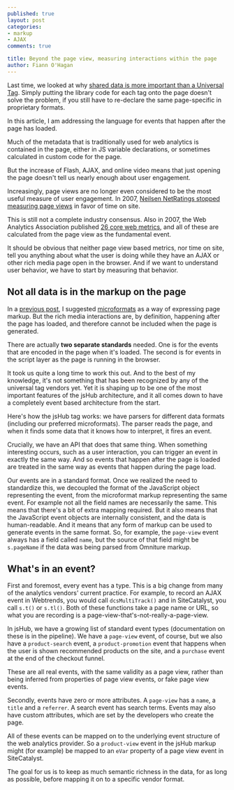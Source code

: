 ```yaml
---
published: true
layout: post
categories: 
- markup
- AJAX
comments: true

title: Beyond the page view, measuring interactions within the page
author: Fiann O'Hagan
--- 
```


<div class="pullout note">
  <p>Last time, we looked at why <a href="/blog/2009/10/17/universal_tag_or_universal_data/">shared data is more important than a Universal Tag</a>. Simply putting the library code for each tag onto the page doesn't solve the problem, if you still have to re-declare the same page-specific in proprietary formats.</p>
  <p>In this article, I am addressing the language for events that happen after the page has loaded.</p>
</div>

Much of the metadata that is traditionally used for web analytics is contained in the page, either in JS variable declarations, or sometimes calculated in custom code for the page.

But the increase of Flash, AJAX, and online video means that just opening the page doesn't tell us nearly enough about user engagement. 

Increasingly, page views are no longer even considered to be the most useful measure of user engagement. In 2007, [Neilsen NetRatings stopped measuring page views][nnr] in favor of time on site.

 [nnr]: http://www.readwriteweb.com/archives/tyranny_of_the_page_view.php

This is still not a complete industry consensus. Also in 2007, the Web Analytics Association published [26 core web metrics][waa], and all of these are calculated from the page view as the fundamental event. 
 
 [waa]: http://www.kaushik.net/avinash/2007/08/web-analytics-standards-26-new-metrics-definitions.html

It should be obvious that neither page view based metrics, nor time on site, tell you anything about what the user is doing while they have an AJAX or other rich media page open in the browser. And if we want to understand user behavior, we have to start by measuring that behavior.

## Not all data is in the markup on the page ##

In a [previous post][data], I suggested [microformats][mf] as a way of expressing page markup. But the rich media interactions are, by definition, happening after the page has loaded, and therefore cannot be included when the page is generated.

 [data]: /blog/2009/10/17/universal_tag_or_universal_data/
 [mf]: http://microformats.org/

<div class="pullout info">
  <p>There are actually <strong>two separate standards</strong> needed. One is for the events that are encoded in the page when it's loaded. The second is for events in the script layer as the page is running in the browser.</p>
</div>

It took us quite a long time to work this out. And to the best of my knowledge, it's not something that has been recognized by any of the universal tag vendors yet. Yet it is shaping up to be one of the most important features of the jsHub architecture, and it all comes down to have a completely event based architecture from the start.

Here's how the jsHub tag works: we have parsers for different data formats (including our preferred microformats). The parser reads the page, and when it finds some data that it knows how to interpret, it fires an event. 

Crucially, we have an API that does that same thing. When something interesting occurs, such as a user interaction, you can trigger an event in exactly the same way. And so events that happen after the page is loaded are treated in the same way as events that happen during the page load.

Our events are in a standard format. Once we realized the need to standardize this, we decoupled the format of the JavaScript object representing the event, from the microformat markup representing the same event. For example not all the field names are necessarily the same. This means that there's a bit of extra mapping required. But it also means that the JavaScript event objects are internally consistent, and the data is human-readable. And it means that any form of markup can be used to generate events in the same format. So, for example, the `page-view` event always has a field called `name`, but the source of that field might be `s.pageName` if the data was being parsed from Omniture markup.

## What's in an event? ##

First and foremost, every event has a type. This is a big change from many of the analytics vendors' current practice. For example, to record an AJAX event in Webtrends, you would call `dcsMultiTrack()` and in SiteCatalyst, you call `s.t()` or `s.tl()`. Both of these functions take a page name or URL, so what you are recording is a page-view-that's-not-really-a-page-view.

In jsHub, we have a growing list of standard event types (documentation on these is in the pipeline). We have a `page-view` event, of course, but we also have a `product-search` event, a `product-promotion` event that happens when the user is shown recommended products on the site, and a `purchase` event at the end of the checkout funnel. 

These are all real events, with the same validity as a page view, rather than being inferred from properties of page view events, or fake page view events. 

Secondly, events have zero or more attributes. A `page-view` has a `name`, a `title` and a `referrer`. A search event has search terms. Events may also have custom attributes, which are set by the developers who create the page.

All of these events can be mapped on to the underlying event structure of the web analytics provider. So a `product-view` event in the jsHub markup might (for example) be mapped to an `eVar` property of a page view event in SiteCatalyst.

The goal for us is to keep as much semantic richness in the data, for as long as possible, before mapping it on to a specific vendor format.
